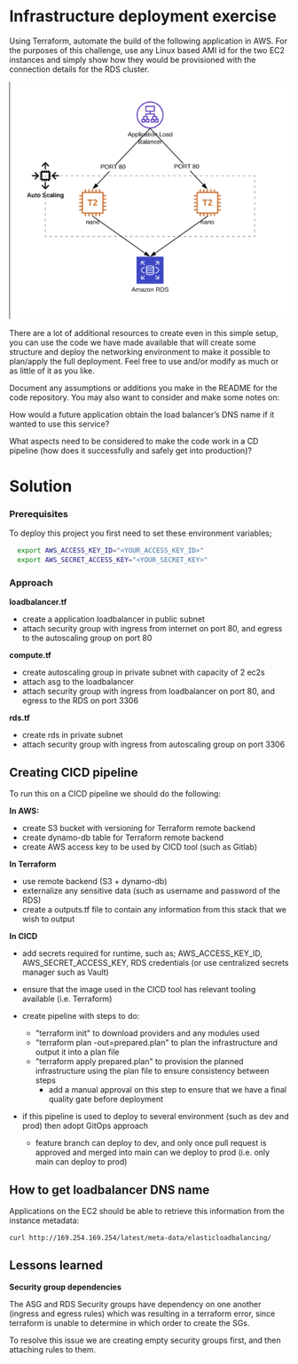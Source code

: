 # Infrastructure deployment exercise

Using Terraform, automate the build of the following application in AWS. For the purposes of this challenge, use any Linux based AMI id for the two EC2 instances and simply show how they would be provisioned with the connection details for the RDS cluster.

![diagram](./images/diagram.png)

There are a lot of additional resources to create even in this simple setup, you can use the code we have made available that will create some structure and deploy the networking environment to make it possible to plan/apply the full deployment. Feel free to use and/or modify as much or as little of it as you like.

Document any assumptions or additions you make in the README for the code repository. You may also want to consider and make some notes on:

How would a future application obtain the load balancer’s DNS name if it wanted to use this service?

What aspects need to be considered to make the code work in a CD pipeline (how does it successfully and safely get into production)?


# Solution

### Prerequisites
To deploy this project you first need to set these environment variables;
```bash
  export AWS_ACCESS_KEY_ID="<YOUR_ACCESS_KEY_ID>"
  export AWS_SECRET_ACCESS_KEY="<YOUR_SECRET_KEY>"
```

### Approach
**loadbalancer.tf**
- create a application loadbalancer in public subnet
- attach security group with ingress from internet on port 80, and egress to the autoscaling group on port 80

**compute.tf**
- create autoscaling group in private subnet with capacity of 2 ec2s 
- attach asg to the loadbalancer
- attach security group with ingress from loadbalancer on port 80, and egress to the RDS on port 3306

**rds.tf**
- create rds in private subnet
- attach security group with ingress from autoscaling group on port 3306

## Creating CICD pipeline
To run this on a CICD pipeline we should do the following:

**In AWS:**
- create S3 bucket with versioning for Terraform remote backend
- create dynamo-db table for Terraform remote backend
- create AWS access key to be used by CICD tool (such as Gitlab)

**In Terraform**
- use remote backend (S3 + dynamo-db)
- externalize any sensitive data (such as username and password of the RDS)
- create a outputs.tf file to contain any information from this stack that we wish to output

**In CICD**
- add secrets required for runtime, such as; AWS_ACCESS_KEY_ID, AWS_SECRET_ACCESS_KEY, RDS credentials (or use centralized secrets manager such as Vault)
- ensure that the image used in the CICD tool has relevant tooling available (i.e. Terraform) 
- create pipeline with steps to do:
  - "terraform init" to download providers and any modules used 
  - "terraform plan -out=prepared.plan" to plan the infrastructure and output it into a plan file
  - "terraform apply prepared.plan" to provision the planned infrastructure using the plan file to ensure consistency between steps
    - add a manual approval on this step to ensure that we have a final quality gate before deployment



- if this pipeline is used to deploy to several environment (such as dev and prod) then adopt GitOps approach 
  - feature branch can deploy to dev, and only once pull request is approved and merged into main can we deploy to prod (i.e. only main can deploy to prod)


## How to get loadbalancer DNS name

Applications on the EC2 should be able to retrieve this information from the instance metadata:
```bash
curl http://169.254.169.254/latest/meta-data/elasticloadbalancing/
```


## Lessons learned

**Security group dependencies**

The ASG and RDS Security groups have dependency on one another (ingress and egress rules) which was resulting in a terraform error, since terraform is unable to determine in which order to create the SGs. 

To resolve this issue we are creating empty security groups first, and then attaching rules to them.